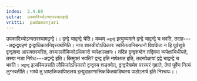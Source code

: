 ```yaml
---
index:  2.4.69
sutra:  उपकादिभ्योऽन्यतरस्यामद्वन्द्वे
vritti:  padamanjari
---
```


उपकादिभ्योऽन्यतरस्यामद्वन्द्वे।। द्वन्द्वे चाद्वन्द्वे चेति। कथम् `अद्वन्द्वे` इत्युच्यमाने द्वन्द्वे चाद्वन्द्वे च भवति, तदाह----अद्वन्द्वग्रहणं द्वन्द्वाधिकारनिवृत्त्यर्थमिति। नात्र शास्त्रीयोऽधिकारः स्वरितत्वनिबन्धनो विवक्षितः न हि पूर्वसूत्रे द्वन्द्वशब्द आसक्तस्वरित, तस्माल्लौकिकोऽधिकारो व्यपेक्षालक्षणः। तदिह द्वन्द्वशब्देन तद्विषया व्यपेक्षाभिधीयते, तस्या नञा निषेधः---अद्वन्द्वे इति। किमुक्तं भवति? द्वन्द्व इति नापेक्ष्यत इति, तदनपेक्षायां द्वद्वे चाद्वन्द्वे च भवति। `अद्वन्द्व` इत्यस्मिन्नसति लौकिकोऽधिकारो द्वन्द्वस्य शङ्क्येत्, द्वन्द्वचैषामेव परस्परं गृह्यते, तेषां पूर्वेण नित्यं लुग्भवतीति। भाष्ये तु भ्राष्टकिकापिष्ठलय इत्युदाहरणात्तिककितवादिष्वस्य पाठोऽनार्ष इति निश्चयः।।
